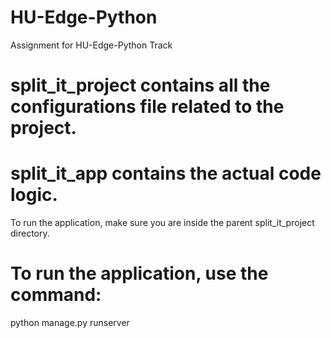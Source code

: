 # HU-Edge-Python
Assignment for HU-Edge-Python Track

# split_it_project contains all the configurations file related to the project.
# split_it_app contains the actual code logic.

To run the application, make sure you are inside the parent split_it_project directory.

# To run the application, use the command:
python manage.py runserver